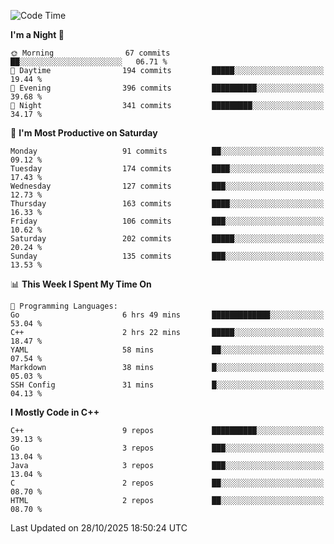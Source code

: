 <!--START_SECTION:waka-->
![Code Time](http://img.shields.io/badge/Code%20Time-705%20hrs%2018%20mins-blue)

**I'm a Night 🦉** 

```text
🌞 Morning                67 commits          ██░░░░░░░░░░░░░░░░░░░░░░░   06.71 % 
🌆 Daytime                194 commits         █████░░░░░░░░░░░░░░░░░░░░   19.44 % 
🌃 Evening                396 commits         ██████████░░░░░░░░░░░░░░░   39.68 % 
🌙 Night                  341 commits         █████████░░░░░░░░░░░░░░░░   34.17 % 
```
📅 **I'm Most Productive on Saturday** 

```text
Monday                   91 commits          ██░░░░░░░░░░░░░░░░░░░░░░░   09.12 % 
Tuesday                  174 commits         ████░░░░░░░░░░░░░░░░░░░░░   17.43 % 
Wednesday                127 commits         ███░░░░░░░░░░░░░░░░░░░░░░   12.73 % 
Thursday                 163 commits         ████░░░░░░░░░░░░░░░░░░░░░   16.33 % 
Friday                   106 commits         ███░░░░░░░░░░░░░░░░░░░░░░   10.62 % 
Saturday                 202 commits         █████░░░░░░░░░░░░░░░░░░░░   20.24 % 
Sunday                   135 commits         ███░░░░░░░░░░░░░░░░░░░░░░   13.53 % 
```


📊 **This Week I Spent My Time On** 

```text
💬 Programming Languages: 
Go                       6 hrs 49 mins       █████████████░░░░░░░░░░░░   53.04 % 
C++                      2 hrs 22 mins       █████░░░░░░░░░░░░░░░░░░░░   18.47 % 
YAML                     58 mins             ██░░░░░░░░░░░░░░░░░░░░░░░   07.54 % 
Markdown                 38 mins             █░░░░░░░░░░░░░░░░░░░░░░░░   05.03 % 
SSH Config               31 mins             █░░░░░░░░░░░░░░░░░░░░░░░░   04.13 % 
```

**I Mostly Code in C++** 

```text
C++                      9 repos             ██████████░░░░░░░░░░░░░░░   39.13 % 
Go                       3 repos             ███░░░░░░░░░░░░░░░░░░░░░░   13.04 % 
Java                     3 repos             ███░░░░░░░░░░░░░░░░░░░░░░   13.04 % 
C                        2 repos             ██░░░░░░░░░░░░░░░░░░░░░░░   08.70 % 
HTML                     2 repos             ██░░░░░░░░░░░░░░░░░░░░░░░   08.70 % 
```




 Last Updated on 28/10/2025 18:50:24 UTC
<!--END_SECTION:waka-->
